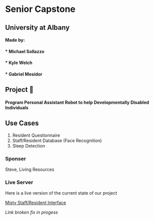 # Senior Capstone
## University at Albany 
####	Made by:
####		* Michael Sollazzo
####		* Kyle Welch
####		* Gabriel Mesidor

## Project :robot:
#### Program Personal Assistant Robot to help Developmentally Disabled Individuals

## Use Cases 

1. Resident Questionnaire
2. Staff/Resident Database (Face Recognition)
3. Sleep Detection 

### Sponser
 Steve, Living Resources

### Live Server

Here is a live version of the current state of our project


[Misty Staff/Resident Interface](http://ec2-3-17-26-49.us-east-2.compute.amazonaws.com/misty/)

*Link broken fix in progess*
